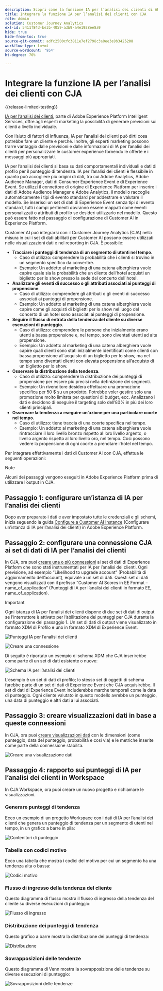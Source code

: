 ```yaml
---
description: Scopri come la funzione IA per l’analisi dei clienti di AEP si integra con Workspace in CJA.
title: Integrare la funzione IA per l’analisi dei clienti con CJA
role: Admin
solution: Customer Journey Analytics
exl-id: 5411f843-be3b-4059-a3b9-a4e1928ee8a9
hide: true
hide-from-toc: true
source-git-commit: adfc2500cfc3811e7ef2798c3a0ee3e9b3425208
workflow-type: tm+mt
source-wordcount: '954'
ht-degree: 70%

---
```


# Integrare la funzione IA per l’analisi dei clienti con CJA

{{release-limited-testing}}

[IA per l’analisi dei clienti](https://experienceleague.adobe.com/docs/experience-platform/intelligent-services/customer-ai/overview.html?lang=it), parte di Adobe Experience Platform Intelligent Services, offre agli esperti marketing la possibilità di generare previsioni sui clienti a livello individuale.

Con l’aiuto di fattori di influenza, IA per l’analisi dei clienti può dirti cosa potrebbe fare un cliente e perché. Inoltre, gli esperti marketing possono trarre vantaggio dalle previsioni e dalle informazioni di IA per l’analisi dei clienti per personalizzare le customer experience fornendo le offerte e i messaggi più appropriati.

IA per l’analisi dei clienti si basa su dati comportamentali individuali e dati di profilo per il punteggio di tendenza. IA per l’analisi dei clienti è flessibile in quanto può accogliere più origini di dati, tra cui Adobe Analytics, Adobe Audience Manager, dati di Consumer Experience Event e di Experience Event. Se utilizzi il connettore di origine di Experience Platform per inserire i dati di Adobe Audience Manager e Adobe Analytics, il modello raccoglie automaticamente i tipi di evento standard per addestrare e valutare il modello. Se inserisci un set di dati di Experience Event senza tipi di evento standard, tutti i campi pertinenti dovranno essere mappati come eventi personalizzati o attributi di profilo se desideri utilizzarlo nel modello. Questo può essere fatto nel passaggio di configurazione di Customer AI in Experience Platform.

Customer AI può integrarsi con il Customer Journey Analytics (CJA) nella misura in cui i set di dati abilitati per Customer AI possono essere utilizzati nelle visualizzazioni dati e nel reporting in CJA. È possibile:

* **Tracciare i punteggi di tendenza di un segmento di utenti nel tempo**.
   * Caso di utilizzo: comprendere la probabilità che i clienti si trovino in un segmento specifico da convertire.
   * Esempio: Un addetto al marketing di una catena alberghiera vuole capire quale sia la probabilità che un cliente dell&#39;hotel acquisti un biglietto per lo show presso la sede del concerto dell&#39;hotel.
* **Analizzare gli eventi di successo o gli attributi associati ai punteggi di propensione**.
   * Caso di utilizzo: comprendere gli attributi o gli eventi di successo associati ai punteggi di propensione.
   * Esempio: Un addetto al marketing di una catena alberghiera vuole capire come gli acquisti di biglietti per lo show nel luogo del concerto di un hotel sono associati ai punteggi di propensione.
* **Seguire il flusso di entrata della tendenza del cliente su diverse esecuzioni di punteggio**.
   * Caso di utilizzo: comprendere le persone che inizialmente erano utenti a bassa propensione e, nel tempo, sono diventati utenti ad alta propensione.
   * Esempio: Un addetto al marketing di una catena alberghiera vuole capire quali clienti sono stati inizialmente identificati come clienti con bassa propensione all&#39;acquisto di un biglietto per lo show, ma nel tempo sono diventati clienti con elevata propensione all&#39;acquisto di un biglietto per lo show.
* **Osservare la distribuzione della tendenza**.
   * Caso di utilizzo: comprendere la distribuzione dei punteggi di propensione per essere più precisi nella definizione dei segmenti.
   * Esempio: Un rivenditore desidera effettuare una promozione specifica per 50 $ su un prodotto. Potrebbe voler gestire solo una promozione molto limitata per questioni di budget, ecc. Analizzano i dati e decidono di eseguire il targeting solo dell’80% in più dei loro clienti principali.
* **Osservare la tendenza a eseguire un’azione per una particolare coorte nel tempo**.
   * Caso di utilizzo: tiene traccia di una coorte specifica nel tempo.
   * Esempio: Un addetto al marketing di una catena alberghiera vuole rintracciare il loro livello bronzo rispetto al loro livello argento, o livello argento rispetto al loro livello oro, nel tempo. Così possono vedere la propensione di ogni coorte a prenotare l&#39;hotel nel tempo.

Per integrare effettivamente i dati di Customer AI con CJA, effettua le seguenti operazioni:

>[!NOTE]
>
>Alcuni dei passaggi vengono eseguiti in Adobe Experience Platform prima di utilizzare l’output in CJA.


## Passaggio 1: configurare un’istanza di IA per l’analisi dei clienti

Dopo aver preparato i dati e aver impostato tutte le credenziali e gli schemi, inizia seguendo la guida [Configure a Customer AI Instance](https://experienceleague.adobe.com/docs/experience-platform/intelligent-services/customer-ai/user-guide/configure.html?lang=it) (Configurare un’istanza di IA per l’analisi dei clienti) in Adobe Experience Platform.

## Passaggio 2: configurare una connessione CJA ai set di dati di IA per l’analisi dei clienti

In CJA, ora puoi [creare una o più connessioni](/help/connections/create-connection.md) ai set di dati di Experience Platform che sono stati instrumentati per IA per l’analisi dei clienti. Ogni previsione, ad esempio “Likelihood to upgrade account” (Probabilità di aggiornamento dell’account), equivale a un set di dati. Questi set di dati vengono visualizzati con il prefisso “Customer AI Scores in EE Format – name_of_application” (Punteggi di IA per l’analisi dei clienti in formato EE, name_of_application).

>[!IMPORTANT]
>
>Ogni istanza di IA per l’analisi dei clienti dispone di due set di dati di output se l’interruttore è attivato per l’abilitazione dei punteggi per CJA durante la configurazione del passaggio 1. Un set di dati di output viene visualizzato in formato XDM di Profilo e uno in formato XDM di Experience Event.

![Punteggi IA per l’analisi dei clienti](assets/cai-scores.png)

![Creare una connessione](assets/create-conn.png)

Di seguito è riportato un esempio di schema XDM che CJA inserirebbe come parte di un set di dati esistente o nuovo:

![Schema IA per l’analisi dei clienti](assets/cai-schema.png)

L’esempio è un set di dati di profilo; lo stesso set di oggetti di schema farebbe parte di un set di dati di Experience Event che CJA acquisirebbe. Il set di dati di Experience Event includerebbe marche temporali come la data di punteggio. Ogni cliente valutato in questo modello avrebbe un punteggio, una data di punteggio e altri dati a lui associati.

## Passaggio 3: creare visualizzazioni dati in base a queste connessioni

In CJA, ora puoi [creare visualizzazioni dati](/help/data-views/create-dataview.md) con le dimensioni (come punteggio, data del punteggio, probabilità e così via) e le metriche inserite come parte della connessione stabilita.

![Creare una visualizzazione dati](assets/create-dataview.png)

## Passaggio 4: rapporto sui punteggi di IA per l’analisi dei clienti in Workspace

In CJA Workspace, ora puoi creare un nuovo progetto e richiamare le visualizzazioni.

### Generare punteggi di tendenza

Ecco un esempio di un progetto Workspace con i dati di IA per l’analisi dei clienti che genera un punteggio di tendenza per un segmento di utenti nel tempo, in un grafico a barre in pila:

![Contenitori di punteggio](assets/workspace-scores.png)

### Tabella con codici motivo

Ecco una tabella che mostra i codici del motivo per cui un segmento ha una tendenza alta o bassa:

![Codici motivo](assets/reason-codes.png)

### Flusso di ingresso della tendenza del cliente

Questo diagramma di flusso mostra il flusso di ingresso della tendenza del cliente su diverse esecuzioni di punteggio:

![Flusso di ingresso](assets/flow.png)

### Distribuzione dei punteggi di tendenza

Questo grafico a barre mostra la distribuzione dei punteggi di tendenza:

![Distribuzione](assets/distribution.png)

### Sovrapposizioni delle tendenze

Questo diagramma di Venn mostra la sovrapposizione delle tendenze su diverse esecuzioni di punteggio:

![Sovrapposizioni delle tendenze](assets/venn.png)
